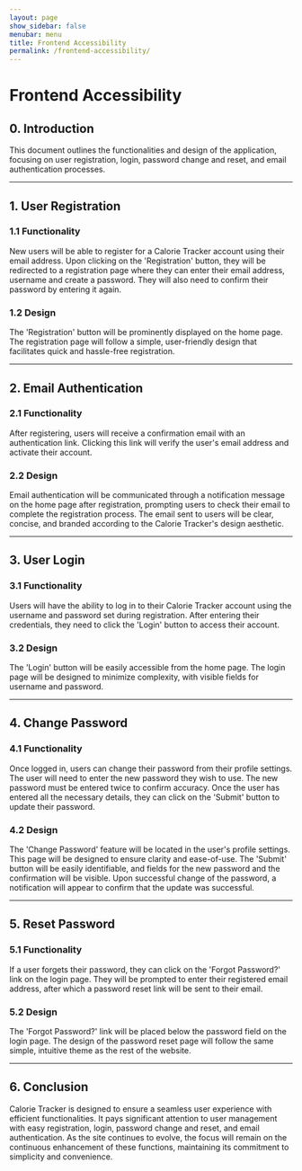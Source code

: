 ```yaml
---
layout: page
show_sidebar: false
menubar: menu
title: Frontend Accessibility
permalink: /frontend-accessibility/
---
```


# Frontend Accessibility

## 0. Introduction 
This document outlines the functionalities and design of the application, focusing on user registration, login, password change and reset, and email authentication processes.

---

## 1. User Registration
### 1.1 Functionality
New users will be able to register for a Calorie Tracker account using their email address. Upon clicking on the 'Registration' button, they will be redirected to a registration page where they can enter their email address, username and create a password. They will also need to confirm their password by entering it again.

### 1.2 Design
The 'Registration' button will be prominently displayed on the home page. The registration page will follow a simple, user-friendly design that facilitates quick and hassle-free registration.

---

## 2. Email Authentication

### 2.1 Functionality

After registering, users will receive a confirmation email with an authentication link. Clicking this link will verify the user's email address and activate their account.

### 2.2 Design

Email authentication will be communicated through a notification message on the home page after registration, prompting users to check their email to complete the registration process. The email sent to users will be clear, concise, and branded according to the Calorie Tracker's design aesthetic.

---

## 3. User Login
### 3.1 Functionality
Users will have the ability to log in to their Calorie Tracker account using the username and password set during registration. After entering their credentials, they need to click the 'Login' button to access their account.

### 3.2 Design
The 'Login' button will be easily accessible from the home page. The login page will be designed to minimize complexity, with visible fields for username and password.

---

## 4. Change Password

### 4.1 Functionality

Once logged in, users can change their password from their profile settings. The user will need to enter the new password they wish to use. The new password must be entered twice to confirm accuracy. Once the user has entered all the necessary details, they can click on the 'Submit' button to update their password.

### 4.2 Design

The 'Change Password' feature will be located in the user's profile settings. This page will be designed to ensure clarity and ease-of-use. The 'Submit' button will be easily identifiable, and fields for the new password and the confirmation will be visible. Upon successful change of the password, a notification will appear to confirm that the update was successful.

---

## 5. Reset Password
### 5.1 Functionality
If a user forgets their password, they can click on the 'Forgot Password?' link on the login page. They will be prompted to enter their registered email address, after which a password reset link will be sent to their email.

### 5.2 Design
The 'Forgot Password?' link will be placed below the password field on the login page. The design of the password reset page will follow the same simple, intuitive theme as the rest of the website.

---

## 6. Conclusion
Calorie Tracker is designed to ensure a seamless user experience with efficient functionalities. It pays significant attention to user management with easy registration, login, password change and reset, and email authentication. As the site continues to evolve, the focus will remain on the continuous enhancement of these functions, maintaining its commitment to simplicity and convenience.
